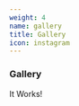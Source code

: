 ```yaml
---
weight: 4
name: gallery
title: Gallery
icon: instagram
---
```

### Gallery
It Works!

<!-- Gallery -->
<script>
/*

{{</*cell
src="/img/2015G.jpg"
alt="Pablo Woodward acting. South Pole Saloon."*/>}}

{{</*cell
src="/img/2015K.jpg"
alt="Pablo Woodward acting. Ottoman Guard, Die Entführung aus dem Serail."*/>}}

{{</*cell
src="/img/2015L.jpg"
alt="Pablo Woodward acting 2015."*/>}}

{{</*cell
src="/img/M55128.0122.jpg"
alt="Pablo Woodward is edgy, yet well spoken and dynamic."*/>}}

*/
</script>
